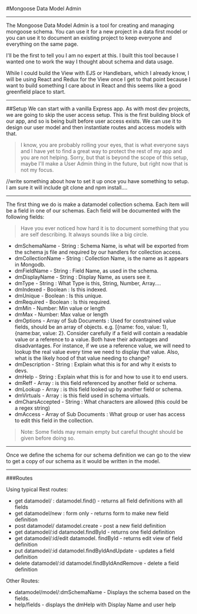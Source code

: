 #Mongoose Data Model Admin

----------
The Mongoose Data Model Admin is a tool for creating and managing mongoose schema. You can use it for a new project in a data first model or you can use it to document an existing project to keep everyone and everything on the same page.

I'll be the first to tell you I am no expert at this. I built this tool because I wanted one to work the way I thought about schema and data usage.

While I could build the View with EJS or Handlebars, which I already know, I will be using React and Redux for the View once I get to that point because I want to build something I care about in React and this seems like a good greenfield place to start.

----------
##Setup
We can start with a vanilla Express app. As with most dev projects, we are going to skip the user access setup. This is the first building block of our app, and so is being built before user access exists. We can use it to design our user model and then instantiate routes and access models with that.

>I know, you are probably rolling your eyes, that is what everyone says and I have yet to find a great way to protect the rest of my app and you are not helping. Sorry, but that is beyond the scope of this setup, maybe I'll make a User Admin thing in the future, but right now that is not my focus.

//write something about how to set it up once you have something to setup. I am sure it will include git clone and npm install....

--------

 The first thing we do is make a datamodel collection schema. Each item will be a field in one of our schemas. Each field will be documented with the following fields:

>Have you ever noticed how hard it is to document something that you are self describing. It always sounds like a big circle.

 - dmSchemaName - String : Schema Name, is what will be exported from the schema js file and required by our handlers for collection access.
 - dmCollectionName - String : Collection Name, is the name as it appears in Mongodb.
 - dmFieldName - String : Field Name, as used in the schema.
 - dmDisplayName - String : Display Name, as users see it.
 - dmType - String : What Type is this, String, Number, Array....
 - dmIndexed - Boolean : Is this indexed.
 - dmUnique - Boolean : Is this unique.
 - dmRequired - Boolean : Is this required.
 - dmMin - Number: Min value or length
 - dmMax - Number: Max value or length
 - dmOptions - Array of Sub Documents : Used for constrained value fields, should be an array of objects. e.g. [{name: foo, value: 1}, {name:bar, value: 2}. Consider carefully if a field will contain a readable value or a reference to a value. Both have their advantages and disadvantages. For instance, if we use a reference value, we will need to lookup the real value every time we need to display that value. Also, what is the likely hood of that value needing to change?
 - dmDescription - String : Explain what this is for and why it exists to devs.
 - dmHelp - String : Explain what this is for and how to use it to end users.
 - dmReff - Array : is this field referenced by another field or schema.
 - dmLookup - Array : is this field looked up by another field or schema.
 - dmVirtuals - Array : is this field used in schema virtuals.
 - dmCharsAccepted - String : What characters are allowed (this could be a regex string)
 - dmAccess - Array of Sub Documents : What group or user has access to edit this field in the collection.

>Note: Some fields may remain empty but careful thought should be given before doing so.

--------

Once we define the schema for our schema definition we can go to the view to get a copy of our schema as it would be written in the model.

-----
###Routes

Using typical Rest routes:

 - get datamodel/ : datamodel.find() - returns all field definitions with all fields
 - get datamodel/new : form only - returns form to make new field definition
 - post datamodel/ datamodel.create - post a new field definition
 - get datamodel/:id datamodel.findById - returns one field definition
 - get datamodel/:id/edit datamodel. findById - returns edit view of field definition
 - put datamodel/:id datamodel.findByIdAndUpdate - updates a field definition
 - delete datamodel/:id datamodel.findByIdAndRemove - delete a field definition


Other Routes:

 - datamodel/model/:dmSchemaName - Displays the schema based on the fields.
 - help/fields - displays the dmHelp with Display Name and user help






